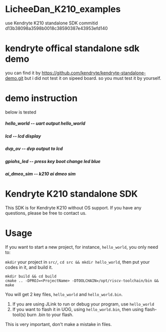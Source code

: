 LicheeDan_K210_examples
======
use Kendryte K210 standalone SDK commitid d13b38098a3598b0018c38590387e43953efd140

kendryte offical standalone sdk demo
======
you can find it by https://github.com/kendryte/kendryte-standalone-demo.git
but i did not test it on sipeed board. so you must test it by yourself. 

demo instruction
======

below is tested

##### hello_world -- uart output hello_world
##### lcd -- lcd display
##### dvp_ov -- dvp output to lcd
##### gpiohs_led -- press key boot change led blue
##### ai_dmeo_sim -- k210 ai dmeo sim

Kendryte K210 standalone SDK
======

This SDK is for Kendryte K210 without OS support.
If you have any questions, please be free to contact us.

# Usage

If you want to start a new project, for instance, `hello_world`, you only need to:

`mkdir` your project in `src/`, `cd src && mkdir hello_world`, then put your codes in it, and build it.

```shell
mkdir build && cd build
cmake .. -DPROJ=<ProjectName> -DTOOLCHAIN=/opt/riscv-toolchain/bin && make
```

You will get 2 key files, `hello_world` and `hello_world.bin`.

1. If you are using JLink to run or debug your program, use `hello_world`
2. If you want to flash it in UOG, using `hello_world.bin`, then using flash-tool(s) burn <ProjectName>.bin to your flash.

This is very important, don't make a mistake in files.
